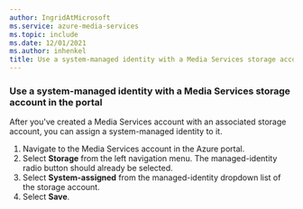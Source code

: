 ```yaml
---
author: IngridAtMicrosoft
ms.service: azure-media-services
ms.topic: include
ms.date: 12/01/2021
ms.author: inhenkel
title: Use a system-managed identity with a Media Services storage account in the portal
---
```


<!-- Use the portal to add a system managed identity to a media services storage account -->

### Use a system-managed identity with a Media Services storage account in the portal

After you've created a Media Services account with an associated storage account, you can assign a system-managed identity to it.

1. Navigate to the Media Services account in the Azure portal.
1. Select **Storage** from the left navigation menu. The managed-identity radio button should already be selected.
1. Select **System-assigned** from the managed-identity dropdown list of the storage account.
1. Select **Save**.
